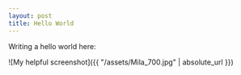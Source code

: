 ```yaml
---
layout: post
title: Hello World
---
```


Writing a hello world here:



![My helpful screenshot]({{ "/assets/Mila_700.jpg" | absolute_url }})
